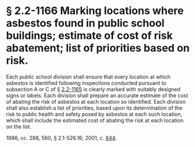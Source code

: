 # § 2.2-1166 Marking locations where asbestos found in public school buildings; estimate of cost of risk abatement; list of priorities based on risk.

<p>Each public school division shall ensure that every location at which asbestos is identified following inspections conducted pursuant to subsection A or C of § <a href='http://law.lis.virginia.gov/vacode/2.2-1165/'>2.2-1165</a> is clearly marked with suitably designed signs or labels. Each division shall prepare an accurate estimate of the cost of abating the risk of asbestos at each location so identified. Each division shall also establish a list of priorities, based upon its determination of the risk to public health and safety posed by asbestos at each such location, which shall include the estimated cost of abating the risk at each location on the list.</p><p>1986, cc. 288, 560, § 2.1-526.16; 2001, c. <a href='http://lis.virginia.gov/cgi-bin/legp604.exe?011+ful+CHAP0844'>844</a>.</p>